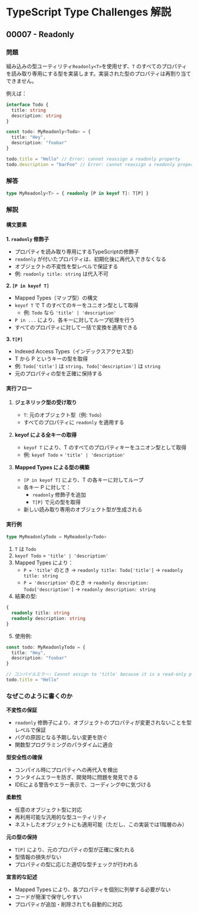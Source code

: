# TypeScript Type Challenges 解説

## 00007 - Readonly

### 問題

組み込みの型ユーティリティ`Readonly<T>`を使用せず、`T` のすべてのプロパティを読み取り専用にする型を実装します。実装された型のプロパティは再割り当てできません。

例えば：

```typescript
interface Todo {
  title: string
  description: string
}

const todo: MyReadonly<Todo> = {
  title: "Hey",
  description: "foobar"
}

todo.title = "Hello" // Error: cannot reassign a readonly property
todo.description = "barFoo" // Error: cannot reassign a readonly property
```

### 解答

```typescript
type MyReadonly<T> = { readonly [P in keyof T]: T[P] }
```

### 解説

#### 構文要素

**1. `readonly` 修飾子**

- プロパティを読み取り専用にするTypeScriptの修飾子
- `readonly` が付いたプロパティは、初期化後に再代入できなくなる
- オブジェクトの不変性を型レベルで保証する
- 例: `readonly title: string` は代入不可

**2. `[P in keyof T]`**

- Mapped Types（マップ型）の構文
- `keyof T` で T のすべてのキーをユニオン型として取得
  - 例: `Todo` なら `'title' | 'description'`
- `P in ...` により、各キーに対してループ処理を行う
- すべてのプロパティに対して一括で変換を適用できる

**3. `T[P]`**

- Indexed Access Types（インデックスアクセス型）
- T から P というキーの型を取得
- 例: `Todo['title']` は `string`、`Todo['description']` は `string`
- 元のプロパティの型を正確に保持する

#### 実行フロー

1. **ジェネリック型の受け取り**
   - `T`: 元のオブジェクト型（例: `Todo`）
   - すべてのプロパティに `readonly` を適用する

2. **keyof による全キーの取得**
   - `keyof T` により、T のすべてのプロパティキーをユニオン型として取得
   - 例: `keyof Todo` = `'title' | 'description'`

3. **Mapped Types による型の構築**
   - `[P in keyof T]` により、T の各キーに対してループ
   - 各キー P に対して：
     - `readonly` 修飾子を追加
     - `T[P]` で元の型を取得
   - 新しい読み取り専用のオブジェクト型が生成される

#### 実行例

```typescript
type MyReadonlyTodo = MyReadonly<Todo>
```

1. `T` は `Todo`
2. `keyof Todo` = `'title' | 'description'`
3. Mapped Types により：
   - `P = 'title'` のとき → `readonly title: Todo['title']` → `readonly title: string`
   - `P = 'description'` のとき → `readonly description: Todo['description']` → `readonly description: string`
4. 結果の型:
```typescript
{
  readonly title: string
  readonly description: string
}
```

5. 使用例:
```typescript
const todo: MyReadonlyTodo = {
  title: "Hey",
  description: "foobar"
}

// コンパイルエラー: Cannot assign to 'title' because it is a read-only property
todo.title = "Hello"
```

### なぜこのように書くのか

**不変性の保証**
- `readonly` 修飾子により、オブジェクトのプロパティが変更されないことを型レベルで保証
- バグの原因となる予期しない変更を防ぐ
- 関数型プログラミングのパラダイムに適合

**型安全性の確保**
- コンパイル時にプロパティへの再代入を検出
- ランタイムエラーを防ぎ、開発時に問題を発見できる
- IDEによる警告やエラー表示で、コーディング中に気づける

**柔軟性**
- 任意のオブジェクト型に対応
- 再利用可能な汎用的な型ユーティリティ
- ネストしたオブジェクトにも適用可能（ただし、この実装では1階層のみ）

**元の型の保持**
- `T[P]` により、元のプロパティの型が正確に保たれる
- 型情報の損失がない
- プロパティの型に応じた適切な型チェックが行われる

**宣言的な記述**
- Mapped Types により、各プロパティを個別に列挙する必要がない
- コードが簡潔で保守しやすい
- プロパティが追加・削除されても自動的に対応
